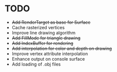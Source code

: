 # TODO

* ~~Add RenderTarget as base for Surface~~
* Cache rasterized vertices
* Improve line drawing algorithm
* ~~Add FillMode for triangle drawing~~
* ~~Add IndexBuffer for rendering~~
* ~~Add interpolation for color and depth on drawing~~
* Improve vertex attribute interpolation
* Enhance output on console surface
* Add loading of .obj files
